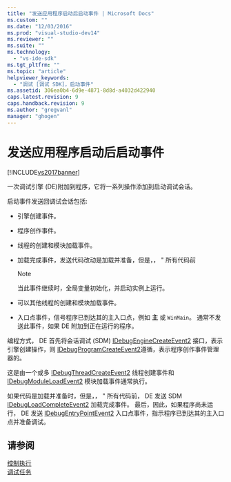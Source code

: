 ```yaml
---
title: "发送应用程序启动后启动事件 | Microsoft Docs"
ms.custom: ""
ms.date: "12/03/2016"
ms.prod: "visual-studio-dev14"
ms.reviewer: ""
ms.suite: ""
ms.technology: 
  - "vs-ide-sdk"
ms.tgt_pltfrm: ""
ms.topic: "article"
helpviewer_keywords: 
  - "调试 [调试 SDK]，启动事件"
ms.assetid: 306ea0b4-6d9e-4871-8d8d-a4032d422940
caps.latest.revision: 9
caps.handback.revision: 9
ms.author: "gregvanl"
manager: "ghogen"
---
```

# 发送应用程序启动后启动事件
[!INCLUDE[vs2017banner](../../code-quality/includes/vs2017banner.md)]

一次调试引擎 \(DE\)附加到程序，它将一系列操作添加到启动调试会话。  
  
 启动事件发送回调试会话包括:  
  
-   引擎创建事件。  
  
-   程序创作事件。  
  
-   线程的创建和模块加载事件。  
  
-   加载完成事件，发送代码改动是加载并准备，但是，， " 所有代码前  
  
    > [!NOTE]
    >  当此事件继续时，全局变量初始化，并启动实例上运行。  
  
-   可以其他线程的创建和模块加载事件。  
  
-   入口点事件，信号程序已到达其的主入口点，例如 **主** 或 `WinMain`。  通常不发送此事件，如果 DE 附加到正在运行的程序。  
  
 编程方式， DE 首先将会话调试 \(SDM\) [IDebugEngineCreateEvent2](../../extensibility/debugger/reference/idebugenginecreateevent2.md) 接口，表示引擎创建操作，则 [IDebugProgramCreateEvent2](../../extensibility/debugger/reference/idebugprogramcreateevent2.md)遵循，表示程序创作事件管理器的。  
  
 这是由一个或多 [IDebugThreadCreateEvent2](../../extensibility/debugger/reference/idebugthreadcreateevent2.md) 线程创建事件和 [IDebugModuleLoadEvent2](../../extensibility/debugger/reference/idebugmoduleloadevent2.md) 模块加载事件通常执行。  
  
 如果代码是加载并准备时，但是，， " 所有代码前， DE 发送 SDM [IDebugLoadCompleteEvent2](../../extensibility/debugger/reference/idebugloadcompleteevent2.md) 加载完成事件。  最后，因此，如果程序尚未运行， DE 发送 [IDebugEntryPointEvent2](../../extensibility/debugger/reference/idebugentrypointevent2.md) 入口点事件，指示程序已到达其的主入口点并准备调试。  
  
## 请参阅  
 [控制执行](../../extensibility/debugger/control-of-execution.md)   
 [调试任务](../../extensibility/debugger/debugging-tasks.md)